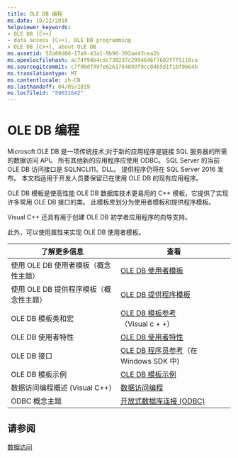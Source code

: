 ```yaml
---
title: OLE DB 编程
ms.date: 10/22/2018
helpviewer_keywords:
- OLE DB [C++]
- data access [C++], OLE DB programming
- OLE DB [C++], about OLE DB
ms.assetid: 52a80d66-17a9-43a1-9b90-392ae43cea2b
ms.openlocfilehash: ac74f94b4cdc738237c2994646f7602f7f5118ca
ms.sourcegitcommit: c7f90df497e6261764893f9cc04b5d1f1bf0b64b
ms.translationtype: MT
ms.contentlocale: zh-CN
ms.lasthandoff: 04/05/2019
ms.locfileid: "59031642"
---
```

# <a name="ole-db-programming"></a>OLE DB 编程

Microsoft OLE DB 是一项传统技术;对于新的应用程序是链接 SQL 服务器的所需的数据访问 API。 所有其他新的应用程序应使用 ODBC。 SQL Server 的当前 OLE DB 访问接口是 SQLNCLI11。DLL。 提供程序仍将在 SQL Server 2016 发布。 本文档适用于开发人员要保留已在使用 OLE DB 的现有应用程序。

OLE DB 模板是使高性能 OLE DB 数据库技术更易用的 C++ 模板，它提供了实现许多常用 OLE DB 接口的类。 此模板库划分为使用者模板和提供程序模板。

Visual C++ 还具有用于创建 OLE DB 初学者应用程序的向导支持。

此外，可以使用属性来实现 OLE DB 使用者模板。

|了解更多信息|查看|
|-------------------------|---------|
|使用 OLE DB 使用者模板（概念性主题）|[OLE DB 使用者模板](../../data/oledb/ole-db-consumer-templates-cpp.md)|
|使用 OLE DB 提供程序模板（概念性主题）|[OLE DB 提供程序模板](../../data/oledb/ole-db-provider-templates-cpp.md)|
|OLE DB 模板类和宏|[OLE DB 模板参考](../../data/oledb/ole-db-templates.md)（Visual c + +）|
|OLE DB 使用者特性|[OLE DB 使用者特性](../../windows/ole-db-consumer-attributes.md)|
|OLE DB 接口|[OLE DB 程序员参考](/sql/connect/oledb/oledb-driver-for-sql-server)（在 Windows SDK 中)|
|OLE DB 模板示例|[OLE DB 模板示例](https://github.com/Microsoft/VCSamples)|
|数据访问编程概述 (Visual C++)|[数据访问编程](../../data/data-access-programming-mfc-atl.md)|
|ODBC 概念主题|[开放式数据库连接 (ODBC)](../../data/odbc/open-database-connectivity-odbc.md)|

## <a name="see-also"></a>请参阅

[数据访问](../data-access-in-cpp.md)